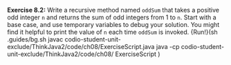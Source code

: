 **Exercise 8.2:**
Write a recursive method named `oddSum` that takes a positive odd integer `n` and returns the sum of odd integers from 1 to `n`.
Start with a base case, and use temporary variables to debug your solution.
You might find it helpful to print the value of `n` each time `oddSum` is invoked.
{Run!}(sh .guides/bg.sh javac codio-student-unit-exclude/ThinkJava2/code/ch08/ExerciseScript.java java -cp codio-student-unit-exclude/ThinkJava2/code/ch08/ ExerciseScript )
